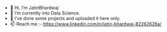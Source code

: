 - 👋 Hi, I’m JatinBhardwaj
- 🌱 I’m currently into Data Science.
- 💞️ I've done some projects and uploaded it here only.
- 📫 Reach me :- https://www.linkedin.com/in/jatin-bhardwaj-82262626a/

<!---
JatinBhardwaj10/JatinBhardwaj10 is a ✨ special ✨ repository because its `README.md` (this file) appears on your GitHub profile.
You can click the Preview link to take a look at your changes.
--->
